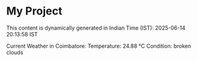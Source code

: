 # My Project

This content is dynamically generated in Indian Time (IST): 2025-06-14 20:13:58 IST


Current Weather in Coimbatore:
Temperature: 24.88 °C
Condition: broken clouds
